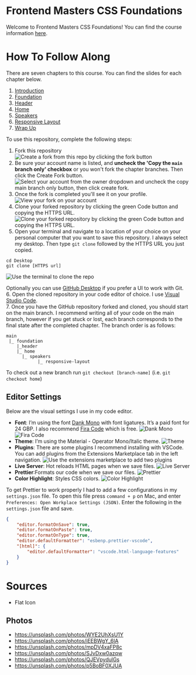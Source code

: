 # Frontend Masters CSS Foundations
Welcome to Frontend Masters CSS Foundations! You can find the course information [here](https://frontendmasters.com/workshops/css-foundations/).

# How To Follow Along
There are seven chapters to this course. You can find the slides for each chapter below.
1. [Introduction](https://www.canva.com/design/DAFghYPw8XE/H5EI4SQBmto-AMZY3lTFlQ/edit?utm_content=DAFghYPw8XE&utm_campaign=designshare&utm_medium=link2&utm_source=sharebutton)
2. [Foundation](https://www.canva.com/design/DAFgtiBCGlU/VfPruNY7keHZc0kYY3EW2w/edit?utm_content=DAFgtiBCGlU&utm_campaign=designshare&utm_medium=link2&utm_source=sharebutton)
3. [Header](https://www.canva.com/design/DAFg530J10U/yixNmSLsJK3ed6nW0MHRGw/edit?utm_content=DAFg530J10U&utm_campaign=designshare&utm_medium=link2&utm_source=sharebutton)
4. [Home](https://www.canva.com/design/DAFiZoqdHqA/MlTAfqGejFEynXlEMZAL-Q/edit?utm_content=DAFiZoqdHqA&utm_campaign=designshare&utm_medium=link2&utm_source=sharebutton)
5. [Speakers](https://www.canva.com/design/DAFiZmzQc1s/i7fpUWL0Bp5cjxGJ5blWKg/edit?utm_content=DAFiZmzQc1s&utm_campaign=designshare&utm_medium=link2&utm_source=sharebutton)
6. [Responsive Layout](https://www.canva.com/design/DAFiZl_lCw0/Jv-d1Iu3aT0tHA1rxrlmGA/edit?utm_content=DAFiZl_lCw0&utm_campaign=designshare&utm_medium=link2&utm_source=sharebutton)
7. [Wrap Up](https://www.canva.com/design/DAFkqxyyPn0/Dz_0tKMdv-8h30LFkTunZQ/edit?utm_content=DAFkqxyyPn0&utm_campaign=designshare&utm_medium=link2&utm_source=sharebutton)

To use this repository, complete the following steps:
1. Fork this repository
![Create a fork from this repo by clicking the fork button](./readme-images/fork.png)
2. Be sure your account name is listed, and **uncheck the 'Copy the `main` branch only' checkbox** or you won't fork the chapter branches. Then click the Create Fork button.
![Select your account from the owner dropdown and uncheck the copy main branch only button, then click create fork.](./readme-images/create-fork.png)
3. Once the fork is completed you'll see it on your profile.
![View your fork on your account](./readme-images/view-fork.png)
4. Clone your forked repository by clicking the green Code button and copying the HTTPS URL.
![Clone your forked repository by clicking the green Code button and copying the HTTPS URL.](./readme-images/clone.png)
5. Open your terminal and navigate to a location of your choice on your personal computer that you want to save this repository. I always select my desktop. Then type `git clone` followed by the HTTPS URL you just copied.
```
cd Desktop
git clone [HTTPS url]
```
![Use the terminal to clone the repo](./readme-images/terminal.png)

Optionally you can use [GitHub Desktop](https://desktop.github.com/) if you prefer a UI to work with Git.  
6. Open the cloned repository in your code editor of choice. I use [Visual Studio Code](https://code.visualstudio.com/).  
7. Once you have the GitHub repository forked and cloned, you should start on the main branch. I recommend writing all of your code on the main branch, however if you get stuck or lost, each branch corresponds to the final state after the completed chapter. The branch order is as follows:
```
main
 |_ foundation
    |_header
	|_ home
	  |_ speakers
            |_ responsive-layout
```
To check out a new branch run `git checkout [branch-name]` (i.e. `git checkout home`)

## Editor Settings
Below are the visual settings I use in my code editor.
- **Font**: I’m using the font [Dank Mono](https://philpl.gumroad.com/l/dank-mono) with font ligatures. It’s a paid font for 24 GBP. I also recommend [Fira Code](https://github.com/tonsky/FiraCode) which is free.
![Dank Mono](./readme-images/dank-mono.png)
![Fira Code](./readme-images/fira-code.png)
- **Theme**: I’m using the  Material - Operator Mono/Italic theme.
![Theme](./readme-images/theme.png)
- **Plugins**: There are some plugins I recommend installing with VSCode. You can add plugins from the Extensions Marketplace tab in the left navigation.
![Use the extensions marketplace to add two plugins](./readme-images/extensions.png)
- **Live Server**: Hot reloads HTML pages when we save files.
![Live Server](./readme-images/live-server.png)
- **Prettier**:Formats our code when we save our files.
![Prettier](./readme-images/prettier.png)
- **Color Highlight**: Styles CSS colors.
![Color Highlight](./readme-images/color-highlight.png)

To get Prettier to work properly I had to add a few configurations in my `settings.json` file. To open this file press `command + p` on Mac, and enter `Preferences: Open Workplace Settings (JSON)`. Enter the following in the `settings.json` file and save.

```json
{
    "editor.formatOnSave": true,
    "editor.formatOnPaste": true,
    "editor.formatOnType": true,
    "editor.defaultFormatter": "esbenp.prettier-vscode",
    "[html]": {
        "editor.defaultFormatter": "vscode.html-language-features"
    }
}
```

# Sources
- Flat Icon

## Photos
- https://unsplash.com/photos/WYE2UhXsU1Y
- https://unsplash.com/photos/iEEBWgY_6lA
- https://unsplash.com/photos/mpDV4xaFP8c
- https://unsplash.com/photos/SJvDxw0azqw
- https://unsplash.com/photos/QJEVpydulGs
- https://unsplash.com/photos/p5BoBF0XJUA
